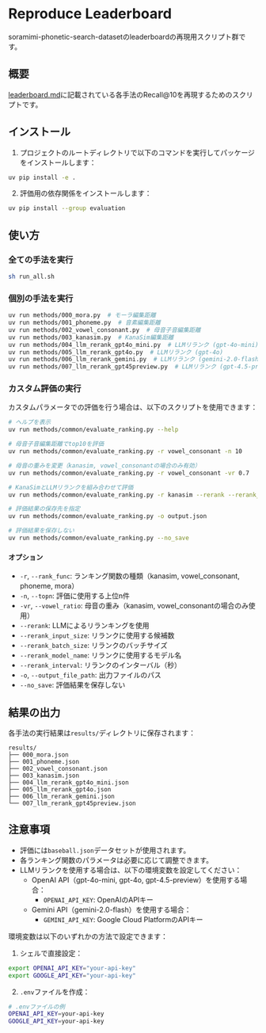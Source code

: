 # Reproduce Leaderboard

soramimi-phonetic-search-datasetのleaderboardの再現用スクリプト群です。

## 概要

[leaderboard.md](../leaderboard.md)に記載されている各手法のRecall@10を再現するためのスクリプトです。

## インストール

1. プロジェクトのルートディレクトリで以下のコマンドを実行してパッケージをインストールします：

```bash
uv pip install -e .
```

2. 評価用の依存関係をインストールします：

```bash
uv pip install --group evaluation
```

## 使い方

### 全ての手法を実行

```bash
sh run_all.sh
```

### 個別の手法を実行

```bash
uv run methods/000_mora.py  # モーラ編集距離
uv run methods/001_phoneme.py  # 音素編集距離
uv run methods/002_vowel_consonant.py  # 母音子音編集距離
uv run methods/003_kanasim.py  # KanaSim編集距離
uv run methods/004_llm_rerank_gpt4o_mini.py  # LLMリランク (gpt-4o-mini)
uv run methods/005_llm_rerank_gpt4o.py  # LLMリランク (gpt-4o)
uv run methods/006_llm_rerank_gemini.py  # LLMリランク (gemini-2.0-flash)
uv run methods/007_llm_rerank_gpt45preview.py  # LLMリランク (gpt-4.5-preview)
```

### カスタム評価の実行

カスタムパラメータでの評価を行う場合は、以下のスクリプトを使用できます：

```bash
# ヘルプを表示
uv run methods/common/evaluate_ranking.py --help

# 母音子音編集距離でtop10を評価
uv run methods/common/evaluate_ranking.py -r vowel_consonant -n 10

# 母音の重みを変更（kanasim, vowel_consonantの場合のみ有効）
uv run methods/common/evaluate_ranking.py -r vowel_consonant -vr 0.7

# KanaSimとLLMリランクを組み合わせて評価
uv run methods/common/evaluate_ranking.py -r kanasim --rerank --rerank_model_name gpt-4o-mini

# 評価結果の保存先を指定
uv run methods/common/evaluate_ranking.py -o output.json

# 評価結果を保存しない
uv run methods/common/evaluate_ranking.py --no_save
```

#### オプション

- `-r`, `--rank_func`: ランキング関数の種類（kanasim, vowel_consonant, phoneme, mora）
- `-n`, `--topn`: 評価に使用する上位n件
- `-vr`, `--vowel_ratio`: 母音の重み（kanasim, vowel_consonantの場合のみ使用）
- `--rerank`: LLMによるリランキングを使用
- `--rerank_input_size`: リランクに使用する候補数
- `--rerank_batch_size`: リランクのバッチサイズ
- `--rerank_model_name`: リランクに使用するモデル名
- `--rerank_interval`: リランクのインターバル（秒）
- `-o`, `--output_file_path`: 出力ファイルのパス
- `--no_save`: 評価結果を保存しない

## 結果の出力

各手法の実行結果は`results/`ディレクトリに保存されます：

```
results/
├── 000_mora.json
├── 001_phoneme.json
├── 002_vowel_consonant.json
├── 003_kanasim.json
├── 004_llm_rerank_gpt4o_mini.json
├── 005_llm_rerank_gpt4o.json
├── 006_llm_rerank_gemini.json
└── 007_llm_rerank_gpt45preview.json
```

## 注意事項

- 評価には`baseball.json`データセットが使用されます。
- 各ランキング関数のパラメータは必要に応じて調整できます。
- LLMリランクを使用する場合は、以下の環境変数を設定してください：
  - OpenAI API（gpt-4o-mini, gpt-4o, gpt-4.5-preview）を使用する場合：
    - `OPENAI_API_KEY`: OpenAIのAPIキー
  - Gemini API（gemini-2.0-flash）を使用する場合：
    - `GEMINI_API_KEY`: Google Cloud PlatformのAPIキー

環境変数は以下のいずれかの方法で設定できます：

1. シェルで直接設定：
```bash
export OPENAI_API_KEY="your-api-key"
export GOOGLE_API_KEY="your-api-key"
```

2. `.env`ファイルを作成：
```bash
# .envファイルの例
OPENAI_API_KEY=your-api-key
GOOGLE_API_KEY=your-api-key
```